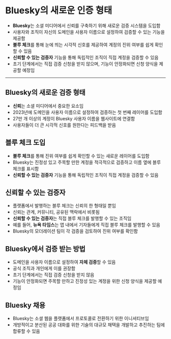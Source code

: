 # Bluesky의 새로운 인증 형태


* **Bluesky**는 소셜 미디어에서 신뢰를 구축하기 위해 새로운 검증 시스템을 도입함
* 사용자와 조직이 자신의 도메인을 사용자 이름으로 설정하여 검증할 수 있는 기능을 제공함
* **블루 체크**를 통해 눈에 띄는 시각적 신호를 제공하여 계정의 진위 여부를 쉽게 확인할 수 있음
* **신뢰할 수 있는 검증자** 기능을 통해 독립적인 조직이 직접 계정을 검증할 수 있음
* 초기 단계에서는 직접 검증 신청을 받지 않으며, 기능이 안정화되면 신청 양식을 제공할 예정임

---

Bluesky의 새로운 검증 형태
------------------

* **신뢰**는 소셜 미디어에서 중요한 요소임
* 2023년에 도메인을 사용자 이름으로 설정하여 검증하는 첫 번째 레이어를 도입함
* 27만 개 이상의 계정이 Bluesky 사용자 이름을 웹사이트에 연결함
* 사용자들이 더 큰 시각적 신호를 원한다는 피드백을 받음

블루 체크 도입
--------

* **블루 체크**를 통해 진위 여부를 쉽게 확인할 수 있는 새로운 레이어를 도입함
* Bluesky는 진정성 있고 주목할 만한 계정을 적극적으로 검증하고 이름 옆에 블루 체크를 표시함
* **신뢰할 수 있는 검증자** 기능을 통해 독립적인 조직이 직접 계정을 검증할 수 있음

신뢰할 수 있는 검증자
------------

* 플랫폼에서 발행하는 블루 체크는 신뢰의 한 형태일 뿐임
* 신뢰는 관계, 커뮤니티, 공유된 맥락에서 비롯됨
* **신뢰할 수 있는 검증자**는 직접 블루 체크를 발행할 수 있는 조직임
* 예를 들어, **뉴욕 타임스**는 앱 내에서 기자들에게 직접 블루 체크를 발행할 수 있음
* Bluesky의 모더레이션 팀이 각 검증을 검토하여 진위 여부를 확인함

Bluesky에서 검증 받는 방법
------------------

* 도메인을 사용자 이름으로 설정하여 **자체 검증**할 수 있음
* 공식 조직과 개인에게 이를 권장함
* 초기 단계에서는 직접 검증 신청을 받지 않음
* 기능이 안정화되면 주목할 만하고 진정성 있는 계정을 위한 신청 양식을 제공할 예정임

Bluesky 채용
----------

* Bluesky는 소셜 웹을 플랫폼에서 프로토콜로 전환하기 위한 이니셔티브임
* 개방적이고 분산된 공공 대화를 위한 기술의 대규모 채택을 개발하고 추진하는 팀에 합류할 수 있음
